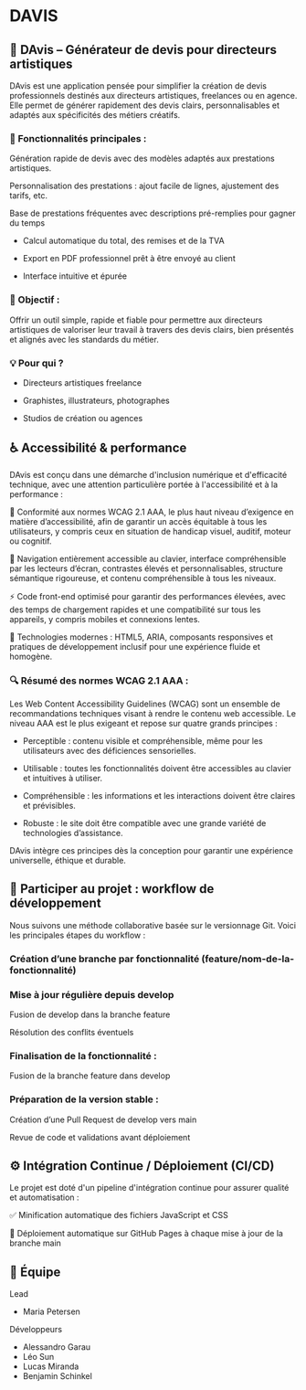 # DAVIS
## 🎨 DAvis – Générateur de devis pour directeurs artistiques
DAvis est une application pensée pour simplifier la création de devis professionnels destinés aux directeurs artistiques, freelances ou en agence. Elle permet de générer rapidement des devis clairs, personnalisables et adaptés aux spécificités des métiers créatifs.

### 🧩 Fonctionnalités principales :
Génération rapide de devis avec des modèles adaptés aux prestations artistiques.

Personnalisation des prestations : ajout facile de lignes, ajustement des tarifs, etc.

Base de prestations fréquentes avec descriptions pré-remplies pour gagner du temps

- Calcul automatique du total, des remises et de la TVA

- Export en PDF professionnel prêt à être envoyé au client

- Interface intuitive et épurée

### 🎯 Objectif :
Offrir un outil simple, rapide et fiable pour permettre aux directeurs artistiques de valoriser leur travail à travers des devis clairs, bien présentés et alignés avec les standards du métier.

### 💡 Pour qui ?
- Directeurs artistiques freelance

- Graphistes, illustrateurs, photographes

- Studios de création ou agences

## ♿ Accessibilité & performance
DAvis est conçu dans une démarche d'inclusion numérique et d'efficacité technique, avec une attention particulière portée à l'accessibilité et à la performance :

💎 Conformité aux normes WCAG 2.1 AAA, le plus haut niveau d’exigence en matière d’accessibilité, afin de garantir un accès équitable à tous les utilisateurs, y compris ceux en situation de handicap visuel, auditif, moteur ou cognitif.

🎯 Navigation entièrement accessible au clavier, interface compréhensible par les lecteurs d’écran, contrastes élevés et personnalisables, structure sémantique rigoureuse, et contenu compréhensible à tous les niveaux.

⚡ Code front-end optimisé pour garantir des performances élevées, avec des temps de chargement rapides et une compatibilité sur tous les appareils, y compris mobiles et connexions lentes.

🧩 Technologies modernes : HTML5, ARIA, composants responsives et pratiques de développement inclusif pour une expérience fluide et homogène.

### 🔍 Résumé des normes WCAG 2.1 AAA :
Les Web Content Accessibility Guidelines (WCAG) sont un ensemble de recommandations techniques visant à rendre le contenu web accessible. Le niveau AAA est le plus exigeant et repose sur quatre grands principes :

- Perceptible : contenu visible et compréhensible, même pour les utilisateurs avec des déficiences sensorielles.

- Utilisable : toutes les fonctionnalités doivent être accessibles au clavier et intuitives à utiliser.

- Compréhensible : les informations et les interactions doivent être claires et prévisibles.

- Robuste : le site doit être compatible avec une grande variété de technologies d’assistance.

DAvis intègre ces principes dès la conception pour garantir une expérience universelle, éthique et durable.

## 🚀 Participer au projet : workflow de développement
Nous suivons une méthode collaborative basée sur le versionnage Git. Voici les principales étapes du workflow :

### Création d’une branche par fonctionnalité (feature/nom-de-la-fonctionnalité)

### Mise à jour régulière depuis develop

Fusion de develop dans la branche feature

Résolution des conflits éventuels

### Finalisation de la fonctionnalité :

Fusion de la branche feature dans develop

### Préparation de la version stable :

Création d’une Pull Request de develop vers main

Revue de code et validations avant déploiement

## ⚙️ Intégration Continue / Déploiement (CI/CD)
Le projet est doté d'un pipeline d'intégration continue pour assurer qualité et automatisation :

✅ Minification automatique des fichiers JavaScript et CSS

🚀 Déploiement automatique sur GitHub Pages à chaque mise à jour de la branche main

## 👥 Équipe
Lead
- Maria Petersen

Développeurs

- Alessandro Garau 
- Léo Sun
- Lucas Miranda
- Benjamin Schinkel
